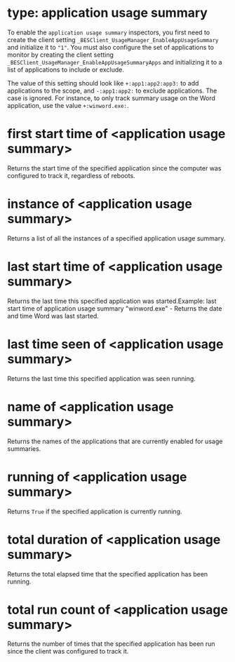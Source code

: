 # type: application usage summary

To enable the `application usage summary` inspectors, you first need to create the client setting `_BESClient_UsageManager_EnableAppUsageSummary` and initialize it to `"1"`. You must also configure the set of applications to monitor by creating the client setting `_BESClient_UsageManager_EnableAppUsageSummaryApps` and initializing it to a list of applications to include or exclude.

The value of this setting should look like `+:app1:app2:app3:` to add applications to the scope, and `-:app1:app2:` to exclude applications. The case is ignored. For instance, to only track summary usage on the Word application, use the value `+:winword.exe:`.

# first start time of &lt;application usage summary&gt;

Returns the start time of the specified application since the computer was configured to track it, regardless of reboots.

# instance of &lt;application usage summary&gt;

Returns a list of all the instances of a specified application usage summary.

# last start time of &lt;application usage summary&gt;

Returns the last time this specified application was started.Example: last start time of application usage summary &quot;winword.exe&quot; - Returns the date and time Word was last started.

# last time seen of &lt;application usage summary&gt;

Returns the last time this specified application was seen running.

# name of &lt;application usage summary&gt;

Returns the names of the applications that are currently enabled for usage summaries.

# running of &lt;application usage summary&gt;

Returns `True` if the specified application is currently running.

# total duration of &lt;application usage summary&gt;

Returns the total elapsed time that the specified application has been running.

# total run count of &lt;application usage summary&gt;

Returns the number of times that the specified application has been run since the client was configured to track it.
